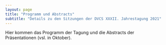 ```yaml
---
layout: page
title: "Programm und Abstracts"
subtitle: "Details zu den Sitzungen der DVCS XXXII. Jahrestagung 2021"
---
```


Hier kommen das Programm der Tagung und die Abstracts der Präsentationen (vsl. in Oktober).
